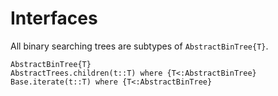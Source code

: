 # Interfaces

All binary searching trees are subtypes of `AbstractBinTree{T}`. 

```@docs
AbstractBinTree{T}
AbstractTrees.children(t::T) where {T<:AbstractBinTree}
Base.iterate(t::T) where {T<:AbstractBinTree}
```